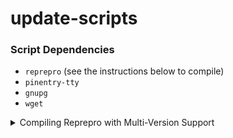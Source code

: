 # update-scripts

### Script Dependencies
- `reprepro` (see the instructions below to compile)
- `pinentry-tty`
- `gnupg`
- `wget`

<details>
<summary>Compiling Reprepro with Multi-Version Support</summary>
```bash
sudo apt install git dh-make dpkg-dev -y
git clone https://github.com/ionos-cloud/reprepro
cd reprepro
sudo mk-build-deps -i debian/control
dpkg-buildpackage -us -uc -nc
sudo apt install -y ../reprepro_*.deb
```

### TODO
- [ ] fetch latest release from github api
- [ ] check if deb file exists on the internet beforehand by using wget
- [ ] download the deb file to a temp directory
- [ ] write the package to the repository